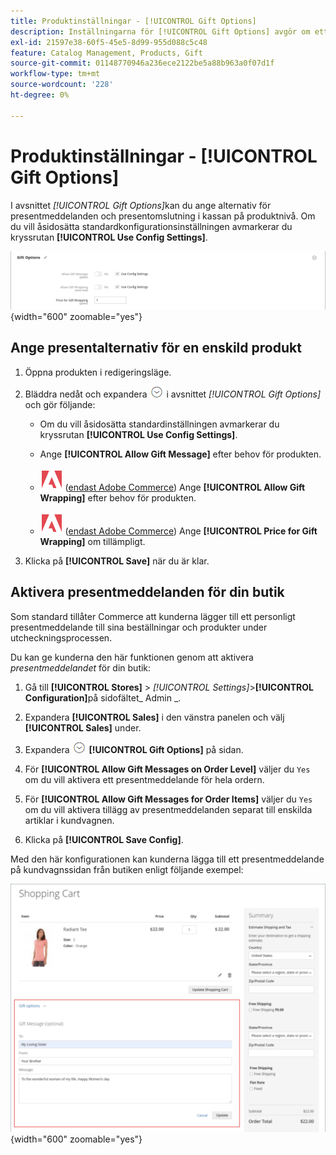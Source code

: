 ```yaml
---
title: Produktinställningar - [!UICONTROL Gift Options]
description: Inställningarna för [!UICONTROL Gift Options] avgör om ett presentmeddelande kan inkluderas eller om presentalternativ är tillgängliga under utcheckningen.
exl-id: 21597e38-60f5-45e5-8d99-955d088c5c48
feature: Catalog Management, Products, Gift
source-git-commit: 01148770946a236ece2122be5a88b963a0f07d1f
workflow-type: tm+mt
source-wordcount: '228'
ht-degree: 0%

---
```


# Produktinställningar - [!UICONTROL Gift Options]

I avsnittet _[!UICONTROL Gift Options]_&#x200B;kan du ange alternativ för presentmeddelanden och presentomslutning i kassan på produktnivå. Om du vill åsidosätta standardkonfigurationsinställningen avmarkerar du kryssrutan **[!UICONTROL Use Config Settings]**.

![Presentalternativ](./assets/product-gift-options-ee.png){width="600" zoomable="yes"}

## Ange presentalternativ för en enskild produkt

1. Öppna produkten i redigeringsläge.

1. Bläddra nedåt och expandera ![Expansionsväljaren](../assets/icon-display-expand.png) i avsnittet _[!UICONTROL Gift Options]_&#x200B;och gör följande:

   - Om du vill åsidosätta standardinställningen avmarkerar du kryssrutan **[!UICONTROL Use Config Settings]**.

   - Ange **[!UICONTROL Allow Gift Message]** efter behov för produkten.

   - ![Adobe Commerce](../assets/adobe-logo.svg) ([endast Adobe Commerce](../landing/home.md#product-editions)) Ange **[!UICONTROL Allow Gift Wrapping]** efter behov för produkten.

   - ![Adobe Commerce](../assets/adobe-logo.svg) ([endast Adobe Commerce](../landing/home.md#product-editions)) Ange **[!UICONTROL Price for Gift Wrapping]** om tillämpligt.

1. Klicka på **[!UICONTROL Save]** när du är klar.

## Aktivera presentmeddelanden för din butik

Som standard tillåter Commerce att kunderna lägger till ett personligt presentmeddelande till sina beställningar och produkter under utcheckningsprocessen.

Du kan ge kunderna den här funktionen genom att aktivera _presentmeddelandet_ för din butik:

1. Gå till **[!UICONTROL Stores]** > _[!UICONTROL Settings]_>**[!UICONTROL Configuration]**&#x200B;på sidofältet_ Admin _.

1. Expandera **[!UICONTROL Sales]** i den vänstra panelen och välj **[!UICONTROL Sales]** under.

1. Expandera ![Expansionsväljaren](../assets/icon-display-expand.png) **[!UICONTROL Gift Options]** på sidan.

1. För **[!UICONTROL Allow Gift Messages on Order Level]** väljer du `Yes` om du vill aktivera ett presentmeddelande för hela ordern.

1. För **[!UICONTROL Allow Gift Messages for Order Items]** väljer du `Yes` om du vill aktivera tillägg av presentmeddelanden separat till enskilda artiklar i kundvagnen.

1. Klicka på **[!UICONTROL Save Config]**.

Med den här konfigurationen kan kunderna lägga till ett presentmeddelande på kundvagnssidan från butiken enligt följande exempel:

![Presentmeddelande](./assets/gift-message.png){width="600" zoomable="yes"}
